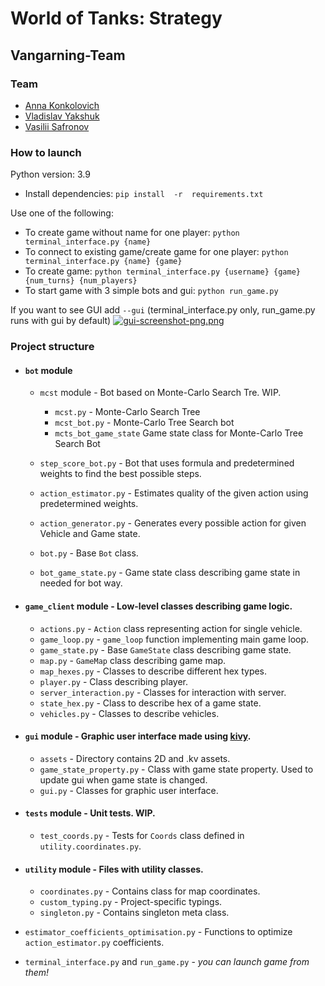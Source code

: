 # World of Tanks: Strategy
## Vangarning-Team

### Team
 - [Anna Konkolovich](https://github.com/anyakonkolovich)
 - [Vladislav Yakshuk](https://github.com/liquidgoo)
 - [Vasilii Safronov](https://github.com/VaSeWS)

### How to launch
Python version: 3.9

 - Install dependencies: `pip install  -r  requirements.txt` 

Use one of the following:
 - To create game without name for one player: `python
   terminal_interface.py {name}`
 - To connect to existing game/create game for one player: `python
   terminal_interface.py {name} {game}`
 - To create game: `python terminal_interface.py {username} {game}
   {num_turns} {num_players}`
 - To start game with 3 simple bots and gui: `python run_game.py`
 
If you want to see GUI add `--gui` (terminal_interface.py only, run_game.py runs with gui by default)
[![gui-screenshot-png.png](https://i.postimg.cc/j5jrGfLk/gui-screenshot-png.png)](https://postimg.cc/jWB9fL6z)
### Project structure
- #### `bot` module
    - `mcst` module - Bot based on Monte-Carlo Search Tre. WIP.
        - `mcst.py` - Monte-Carlo Search Tree
        - `mcst_bot.py` - Monte-Carlo Tree Search bot
        - `mcts_bot_game_state` Game state class for Monte-Carlo Tree Search Bot
    
    - `step_score_bot.py` - Bot that uses formula and predetermined weights to find the best possible steps.
    - `action_estimator.py` - Estimates quality of the given action using predetermined weights.
    - `action_generator.py` - Generates every possible action for given Vehicle and Game state.
    - `bot.py` - Base `Bot` class.
    - `bot_game_state.py` - Game state class describing game state in needed for bot way.
    
- #### `game_client` module - Low-level classes describing game logic.
    - `actions.py` - `Action` class representing action for single vehicle.
    - `game_loop.py` - `game_loop` function implementing main game loop.
    - `game_state.py` - Base `GameState` class describing game state.
    - `map.py` - `GameMap` class describing game map.
    - `map_hexes.py` - Classes to describe different hex types.
    - `player.py` - Class describing player.
    - `server_interaction.py` - Classes for interaction with server.
    - `state_hex.py` - Class to describe hex of a game state.
    - `vehicles.py` - Classes to describe vehicles.
    
- #### `gui` module - Graphic user interface made using [kivy](https://kivy.org/#home).
    - `assets` - Directory contains 2D and .kv assets.
    - `game_state_property.py` - Class with game state property. Used to update gui when game state is changed.
    - `gui.py` - Classes for graphic user interface.
    
- #### `tests` module - Unit tests. WIP.
    - `test_coords.py` - Tests for `Coords` class defined in `utility.coordinates.py`.

- #### `utility` module - Files with utility classes.
    - `coordinates.py` - Contains class for map coordinates.
    - `custom_typing.py` - Project-specific typings.
    - `singleton.py` - Contains singleton meta class.

- `estimator_coefficients_optimisation.py` - Functions to optimize `action_estimator.py` coefficients.
- `terminal_interface.py` and `run_game.py` - *you can launch game from them!*
